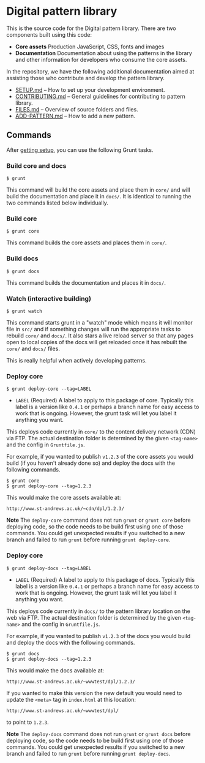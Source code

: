 # Digital pattern library

This is the source code for the Digital pattern library. There are two 
components built using this code: 

* **Core assets** Production JavaScript, CSS, fonts and images
* **Documentation** Documentation about using the patterns in the library and 
  other information for developers who consume the core assets. 

In the repository, we have the following additional documentation aimed at 
assisting those who contribute and develop the pattern library.

* [SETUP.md](SETUP.md) – How to set up your development environment.
* [CONTRIBUTING.md](CONTRIBUTING.md) – General guidelines for contributing to
   pattern library.
* [FILES.md](FILES.md) – Overview of source folders and files.
* [ADD-PATTERN.md](ADD-PATTERN.md) – How to add a new pattern.


## Commands

After [getting setup](SETUP.md), you can use the following Grunt tasks.

### Build core and docs

    $ grunt

This command will build the core assets and place them in `core/` and will 
build the documentation and place it in `docs/`. It is identical to running 
the two commands listed below individually.

### Build core

    $ grunt core

This command builds the core assets and places them in `core/`.

### Build docs

    $ grunt docs

This command builds the documentation and places it in `docs/`.

### Watch (interactive building)

    $ grunt watch

This command starts grunt in a "watch" mode which means it will monitor file
in `src/` and if something changes will run the appropriate tasks to rebuild
`core/` and `docs/`. It also stars a live reload server so that any pages
open to local copies of the docs will get reloaded once it has rebuilt the
`core/` and `docs/` files. 

This is really helpful when actively developing patterns.


### Deploy core

    $ grunt deploy-core --tag=LABEL

* `LABEL` (Required) A label to apply to this package of core. 
   Typically this label is a version like `0.4.1` or perhaps a branch name
   for easy access to work that is ongoing. However, the grunt task will let 
   you label it anything you want.

This deploys code currently in `core/` to the content delivery network (CDN)
via FTP. The actual destination folder is determined by the given `<tag-name>`
and the config in `Gruntfile.js`. 

For example, if you wanted to publish `v1.2.3` of the core assets you would 
build (if you haven't already done so) and deploy the docs with the following 
commands.

    $ grunt core
    $ grunt deploy-core --tag=1.2.3

This would make the core assets available at: 

    http://www.st-andrews.ac.uk/~cdn/dpl/1.2.3/

**Note** The `deploy-core` command does not run `grunt` or `grunt core` 
before deploying code, so the code needs to be build first using one of those 
commands. You could get unexpected results if you switched to a new branch and 
failed to run `grunt` before running `grunt deploy-core`.


### Deploy core

    $ grunt deploy-docs --tag=LABEL

* `LABEL` (Required) A label to apply to this package of docs. 
   Typically this label is a version like `0.4.1` or perhaps a branch name
   for easy access to work that is ongoing. However, the grunt task will let 
   you label it anything you want.

This deploys code currently in `docs/` to the pattern library location on the
web via FTP. The actual destination folder is determined by the given 
`<tag-name>` and the config in `Gruntfile.js`. 

For example, if you wanted to publish `v1.2.3` of the docs you would build and
deploy the docs with the following commands.

    $ grunt docs
    $ grunt deploy-docs --tag=1.2.3

This would make the docs available at: 

    http://www.st-andrews.ac.uk/~wwwtest/dpl/1.2.3/

If you wanted to make this version the new default you would need to update 
the `<meta>` tag in `index.html` at this location: 

    http://www.st-andrews.ac.uk/~wwwtest/dpl/

 to point to `1.2.3`.

**Note** The `deploy-docs` command does not run `grunt` or `grunt docs` 
before deploying code, so the code needs to be build first using one of those 
commands. You could get unexpected results if you switched to a new branch and 
failed to run `grunt` before running `grunt deploy-docs`.




